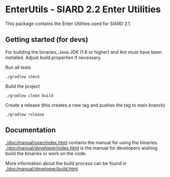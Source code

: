 # EnterUtils - SIARD 2.2 Enter Utilities


This package contains the Enter Utilities used for SIARD 2.1.

## Getting started (for devs)

For building the binaries, Java JDK (1.8 or higher) and Ant must
have been installed. Adjust build.properties if necessary.

Run all tests

```shell
./gradlew check
```


Build the project

```shell
./gradlew clean build
```
Create a release (this creates a new tag and pushes the tag to main branch)

```shell
./gradlew release
```


## Documentation

[./doc/manual/user/index.html](./doc/manual/user/index.html) contains the manual for using the binaries.
[./doc/manual/developer/index.html](./doc/manual/user/index.html) is the manual for developers wishing
build the binaries or work on the code.  

More information about the build process can be found in
[./doc/manual/developer/build.html](./doc/manual/developer/build.html)


